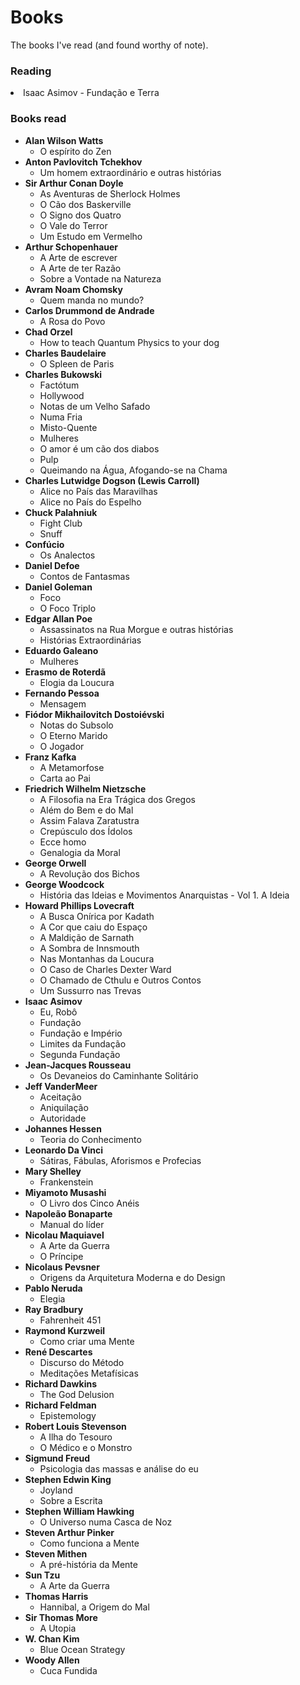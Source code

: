 # Books
The books I've read (and found worthy of note).

<h3>Reading</h3>
<li>Isaac Asimov - Fundação e Terra</li>

<h3>Books read</h3>
<ul>
  <li><strong>Alan Wilson Watts</strong>
    <ul>
      <li>O espírito do Zen</li>
    </ul>
  </li> 
  <li><strong>Anton Pavlovitch Tchekhov</strong>
    <ul>
      <li>Um homem extraordinário e outras histórias</li>
    </ul>
  </li> 
  <li><strong>Sir Arthur Conan Doyle</strong>
      <ul>
        <li>As Aventuras de Sherlock Holmes</li>
        <li>O Cão dos Baskerville</li>
        <li>O Signo dos Quatro</li>
        <li>O Vale do Terror</li>
        <li>Um Estudo em Vermelho</li>
      </ul>
  </li>
  <li><strong>Arthur Schopenhauer</strong>
    <ul>
      <li>A Arte de escrever</li>
      <li>A Arte de ter Razão</li>
      <li>Sobre a Vontade na Natureza</li>
    </ul>
  </li> 
  <li><strong>Avram Noam Chomsky</strong>
    <ul>
      <li>Quem manda no mundo?</li>
    </ul>
  </li>
  <li><strong>Carlos Drummond de Andrade</strong>
    <ul>
      <li>A Rosa do Povo</li>
    </ul>
  </li>
  <li><strong>Chad Orzel</strong>
    <ul>
      <li>How to teach Quantum Physics to your dog</li>
    </ul>
  </li>
  <li><strong>Charles Baudelaire</strong>
    <ul>
      <li>O Spleen de Paris</li>
    </ul>
  </li>
  <li><strong>Charles Bukowski</strong>
    <ul>
      <li>Factótum</li>
      <li>Hollywood</li>
      <li>Notas de um Velho Safado</li>
      <li>Numa Fria</li>
      <li>Misto-Quente</li>
      <li>Mulheres</li>
      <li>O amor é um cão dos diabos</li>
      <li>Pulp</li>
      <li>Queimando na Água, Afogando-se na Chama</li>
    </ul>
  </li>
  <li><strong>Charles Lutwidge Dogson (Lewis Carroll)</strong>
    <ul>
      <li>Alice no País das Maravilhas</li>
      <li>Alice no País do Espelho</li>
    </ul>
  </li>
  <li><strong>Chuck Palahniuk</strong>
    <ul>
      <li>Fight Club</li>
      <li>Snuff</li>
    </ul>
  </li> 
  <li><strong>Confúcio</strong>
    <ul>
      <li>Os Analectos</li>
    </ul>
  </li>
  <li><strong>Daniel Defoe</strong>
    <ul>
      <li>Contos de Fantasmas</li>
    </ul>
  </li>
   <li><strong>Daniel Goleman</strong>
    <ul>
      <li>Foco</li>
      <li>O Foco Triplo</li>
    </ul>
  </li>
  <li><strong>Edgar Allan Poe</strong>
    <ul>
      <li>Assassinatos na Rua Morgue e outras histórias</li>
      <li>Histórias Extraordinárias</li>
    </ul>
  </li>
  <li><strong>Eduardo Galeano</strong>
    <ul>
      <li>Mulheres</li>
    </ul>
  </li>
  <li><strong>Erasmo de Roterdã</strong>
    <ul>
      <li>Elogia da Loucura</li>
    </ul>
  </li> 
  <li><strong>Fernando Pessoa</strong>
    <ul>
      <li>Mensagem</li>
    </ul>
  </li> 
  <li><strong>Fiódor Mikhailovitch Dostoiévski</strong>
    <ul>
      <li>Notas do Subsolo</li>
      <li>O Eterno Marido</li>
      <li>O Jogador</li>
    </ul>
  </li> 
  <li><strong>Franz Kafka</strong>
    <ul>
      <li>A Metamorfose</li>
      <li>Carta ao Pai</li>
    </ul>
  </li> 
  <li><strong>Friedrich Wilhelm Nietzsche</strong>
    <ul>
      <li>A Filosofia na Era Trágica dos Gregos</li>
      <li>Além do Bem e do Mal</li>
      <li>Assim Falava Zaratustra</li>
      <li>Crepúsculo dos Ídolos</li>
      <li>Ecce homo</li>
      <li>Genalogia da Moral</li>
    </ul>
  </li> 
   <li><strong>George Orwell</strong>
    <ul>
      <li>A Revolução dos Bichos</li>
    </ul>
  </li>
  <li><strong>George Woodcock</strong>
    <ul>
      <li>História das Ideias e Movimentos Anarquistas - Vol 1. A Ideia</li>
    </ul>
  </li>
  <li><strong>Howard Phillips Lovecraft</strong>
    <ul>
      <li>A Busca Onírica por Kadath</li>
      <li>A Cor que caiu do Espaço</li>
      <li>A Maldição de Sarnath</li>
      <li>A Sombra de Innsmouth</li>
      <li>Nas Montanhas da Loucura</li>
      <li>O Caso de Charles Dexter Ward</li>
      <li>O Chamado de Cthulu e Outros Contos</li>
      <li>Um Sussurro nas Trevas</li>
    </ul>
  </li>
  <li><strong>Isaac Asimov</strong>
    <ul>
      <li>Eu, Robô</li>
      <li>Fundação</li>
      <li>Fundação e Império</li>
      <li>Limites da Fundação</li>
      <li>Segunda Fundação</li>
    </ul>
  </li>
  <li><strong>Jean-Jacques Rousseau</strong>
    <ul>
      <li>Os Devaneios do Caminhante Solitário</li>
    </ul>
  </li>
  <li><strong>Jeff VanderMeer</strong>
    <ul>
      <li>Aceitação</li>
      <li>Aniquilação</li>
      <li>Autoridade</li>
    </ul>
  </li>
  <li><strong>Johannes Hessen</strong>
    <ul>
      <li>Teoria do Conhecimento</li>
    </ul>
  </li>
  <li><strong>Leonardo Da Vinci</strong>
    <ul>
      <li>Sátiras, Fábulas, Aforismos e Profecias</li>
    </ul>
  </li>
  <li><strong>Mary Shelley</strong>
    <ul>
      <li>Frankenstein</li>
    </ul>
  </li>
  <li><strong>Miyamoto Musashi</strong>
    <ul>
      <li>O Livro dos Cinco Anéis</li>
    </ul>
  </li> 
  <li><strong>Napoleão Bonaparte</strong>
    <ul>
      <li>Manual do líder</li>
    </ul>
  </li>
  <li><strong>Nicolau Maquiavel</strong>
    <ul>
      <li>A Arte da Guerra</li>
      <li>O Príncipe</li>
    </ul>
  </li>
   <li><strong>Nicolaus Pevsner</strong>
    <ul>
      <li>Origens da Arquitetura Moderna e do Design</li>
    </ul>
  </li>
  <li><strong>Pablo Neruda</strong>
    <ul>
      <li>Elegia</li>
    </ul>
  </li>
  <li><strong>Ray Bradbury</strong>
    <ul>
      <li>Fahrenheit 451</li>
    </ul>
  </li>
   <li><strong>Raymond Kurzweil</strong>
    <ul>
      <li>Como criar uma Mente</li>
    </ul>
  </li>
  <li><strong>René Descartes</strong>
    <ul>
      <li>Discurso do Método</li>
      <li>Meditações Metafísicas</li>
    </ul>
  </li>
  <li><strong>Richard Dawkins</strong>
    <ul>
      <li>The God Delusion</li>
    </ul>
  </li>
   <li><strong>Richard Feldman</strong>
    <ul>
      <li>Epistemology</li>
    </ul>
  </li>
  <li><strong>Robert Louis Stevenson</strong>
    <ul>
      <li>A Ilha do Tesouro</li>
      <li>O Médico e o Monstro</li>
    </ul>
  </li>
  <li><strong>Sigmund Freud</strong>
    <ul>
      <li>Psicologia das massas e análise do eu</li>
    </ul>
  </li>
  <li><strong>Stephen Edwin King</strong>
    <ul>
      <li>Joyland</li>
      <li>Sobre a Escrita</li>
    </ul>
  </li>
  <li><strong>Stephen William Hawking</strong>
    <ul>
      <li>O Universo numa Casca de Noz</li>
    </ul>
  </li>
  <li><strong>Steven Arthur Pinker</strong>
    <ul>
      <li>Como funciona a Mente</li>
    </ul>
  </li>
  <li><strong>Steven Mithen</strong>
    <ul>
      <li>A pré-história da Mente</li>
    </ul>
  </li>
  <li><strong>Sun Tzu</strong>
    <ul>
      <li>A Arte da Guerra</li>
    </ul>
  </li>
  <li><strong>Thomas Harris</strong>
    <ul>
      <li>Hannibal, a Origem do Mal</li>
    </ul>
  </li>
  <li><strong>Sir Thomas More</strong>
    <ul>
      <li>A Utopia</li>
    </ul>
  </li>
  <li><strong>W. Chan Kim</strong>
    <ul>
      <li>Blue Ocean Strategy</li>
    </ul>
  </li>
  <li><strong>Woody Allen</strong>
    <ul>
      <li>Cuca Fundida</li>
    </ul>
  </li>
</ul>
